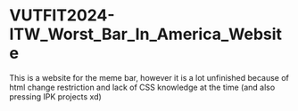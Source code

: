 # VUTFIT2024-ITW_Worst_Bar_In_America_Website
This is a website for the meme bar, however it is a lot unfinished because of html change restriction and lack of CSS knowledge at the time (and also pressing IPK projects xd)
